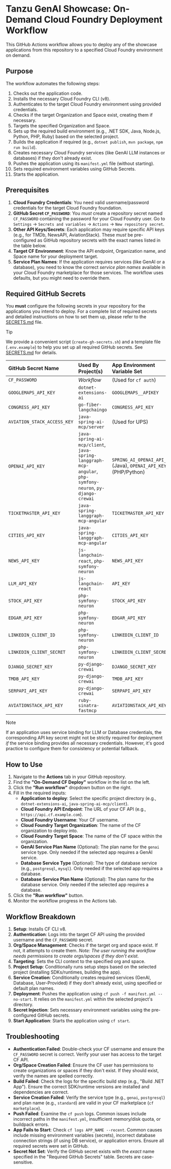# Tanzu GenAI Showcase: On-Demand Cloud Foundry Deployment Workflow

This GitHub Actions workflow allows you to deploy any of the showcase applications from this repository to a specified Cloud Foundry environment on demand.

## Purpose

The workflow automates the following steps:

1.  Checks out the application code.
2.  Installs the necessary Cloud Foundry CLI (v8).
3.  Authenticates to the target Cloud Foundry environment using provided credentials.
4.  Checks if the target Organization and Space exist, creating them if necessary.
5.  Targets the specified Organization and Space.
6.  Sets up the required build environment (e.g., .NET SDK, Java, Node.js, Python, PHP, Ruby) based on the selected project.
7.  Builds the application if required (e.g., `dotnet publish`, `mvn package`, `npm run build`).
8.  Creates necessary Cloud Foundry services (like GenAI LLM instances or databases) if they don't already exist.
9.  Pushes the application using its `manifest.yml` file (without starting).
10. Sets required environment variables using GitHub Secrets.
11. Starts the application.

## Prerequisites

1.  **Cloud Foundry Credentials**: You need valid username/password credentials for the target Cloud Foundry foundation.
2.  **GitHub Secret `CF_PASSWORD`**: You *must* create a repository secret named `CF_PASSWORD` containing the password for your Cloud Foundry user. Go to `Settings` -> `Secrets and variables` -> `Actions` -> `New repository secret`.
3.  **Other API Keys/Secrets**: Each application may require specific API keys (e.g., for TMDb, NewsAPI, AviationStack). These *must* be pre-configured as GitHub repository secrets with the exact names listed in the table below.
4.  **Target CF Environment**: Know the API endpoint, Organization name, and Space name for your deployment target.
5.  **Service Plan Names**: If the application requires services (like GenAI or a database), you need to know the correct *service plan names* available in your Cloud Foundry marketplace for those services. The workflow uses defaults, but you might need to override them.

## Required GitHub Secrets

You **must** configure the following secrets in your repository for the applications you intend to deploy. For a complete list of required secrets and detailed instructions on how to set them up, please refer to the [SECRETS.md](./SECRETS.md) file.

> [!TIP]
> We provide a convenient script (`create-gh-secrets.sh`) and a template file (`.env.example`) to help you set up all required GitHub secrets. See [SECRETS.md](./SECRETS.md) for details.

| GitHub Secret Name          | Used By Project(s)                      | App Environment Variable Set |
| :-------------------------- | :-------------------------------------- | :--------------------------- |
| `CF_PASSWORD`               | *Workflow*                              | (Used for `cf auth`)         |
| `GOOGLEMAPS_API_KEY`        | `dotnet-extensions-ai`                  | `GOOGLEMAPS__APIKEY`         |
| `CONGRESS_API_KEY`          | `go-fiber-langchaingo`                  | `CONGRESS_API_KEY`           |
| `AVIATION_STACK_ACCESS_KEY` | `java-spring-ai-mcp/server`             | (Used for UPS)               |
| `OPENAI_API_KEY`            | `java-spring-ai-mcp/client`, `java-spring-langgraph-mcp-angular`, `php-symfony-neuron`, `py-django-crewai` | `SPRING_AI_OPENAI_API_KEY` (Java), `OPENAI_API_KEY` (PHP/Python) |
| `TICKETMASTER_API_KEY`      | `java-spring-langgraph-mcp-angular`     | `TICKETMASTER_API_KEY`       |
| `CITIES_API_KEY`            | `java-spring-langgraph-mcp-angular`     | `CITIES_API_KEY`             |
| `NEWS_API_KEY`              | `js-langchain-react`, `php-symfony-neuron` | `NEWS_API_KEY`               |
| `LLM_API_KEY`               | `js-langchain-react`                    | `API_KEY`                    |
| `STOCK_API_KEY`             | `php-symfony-neuron`                    | `STOCK_API_KEY`              |
| `EDGAR_API_KEY`             | `php-symfony-neuron`                    | `EDGAR_API_KEY`              |
| `LINKEDIN_CLIENT_ID`        | `php-symfony-neuron`                    | `LINKEDIN_CLIENT_ID`         |
| `LINKEDIN_CLIENT_SECRET`    | `php-symfony-neuron`                    | `LINKEDIN_CLIENT_SECRET`     |
| `DJANGO_SECRET_KEY`         | `py-django-crewai`                      | `DJANGO_SECRET_KEY`          |
| `TMDB_API_KEY`              | `py-django-crewai`                      | `TMDB_API_KEY`               |
| `SERPAPI_API_KEY`           | `py-django-crewai`                      | `SERPAPI_API_KEY`            |
| `AVIATIONSTACK_API_KEY`     | `ruby-sinatra-fastmcp`                  | `AVIATIONSTACK_API_KEY`      |

> [!NOTE]
> If an application uses service binding for LLM or Database credentials, the corresponding API key secret might not be strictly required for deployment *if* the service binding provides all necessary credentials. However, it's good practice to configure them for consistency or potential fallback.

## How to Use

1.  Navigate to the **Actions** tab in your GitHub repository.
2.  Find the **"On-Demand CF Deploy"** workflow in the list on the left.
3.  Click the **"Run workflow"** dropdown button on the right.
4.  Fill in the required inputs:
    *   **Application to deploy**: Select the specific project directory (e.g., `dotnet-extensions-ai`, `java-spring-ai-mcp/client`).
    *   **Cloud Foundry API Endpoint**: The URL of your CF API (e.g., `https://api.cf.example.com`).
    *   **Cloud Foundry Username**: Your CF username.
    *   **Cloud Foundry Target Organization**: The name of the CF organization to deploy into.
    *   **Cloud Foundry Target Space**: The name of the CF space within the organization.
    *   **GenAI Service Plan Name** (Optional): The plan name for the `genai` service type. Only needed if the selected app requires a GenAI service.
    *   **Database Service Type** (Optional): The type of database service (e.g., `postgresql`, `mysql`). Only needed if the selected app requires a database.
    *   **Database Service Plan Name** (Optional): The plan name for the database service. Only needed if the selected app requires a database.
5.  Click the **"Run workflow"** button.
6.  Monitor the workflow progress in the Actions tab.

## Workflow Breakdown

1.  **Setup**: Installs CF CLI v8.
2.  **Authentication**: Logs into the target CF API using the provided username and the `CF_PASSWORD` secret.
3.  **Org/Space Management**: Checks if the target org and space exist. If not, it attempts to create them. *Note: The user running the workflow needs permissions to create orgs/spaces if they don't exist.*
4.  **Targeting**: Sets the CLI context to the specified org and space.
5.  **Project Setup**: Conditionally runs setup steps based on the selected project (installing SDKs/runtimes, building the app).
6.  **Service Creation**: Conditionally creates required services (GenAI, Database, User-Provided) if they don't already exist, using specified or default plan names.
7.  **Deployment**: Pushes the application using `cf push -f manifest.yml --no-start`. It relies on the `manifest.yml` within the selected project's directory.
8.  **Secret Injection**: Sets necessary environment variables using the pre-configured GitHub secrets.
9.  **Start Application**: Starts the application using `cf start`.

## Troubleshooting

*   **Authentication Failed**: Double-check your CF username and ensure the `CF_PASSWORD` secret is correct. Verify your user has access to the target CF API.
*   **Org/Space Creation Failed**: Ensure the CF user has permissions to create organizations or spaces if they don't exist. If they should exist, verify the names are spelled correctly.
*   **Build Failed**: Check the logs for the specific build step (e.g., "Build .NET App"). Ensure the correct SDK/runtime versions are installed and dependencies are correct.
*   **Service Creation Failed**: Verify the service type (e.g., `genai`, `postgresql`) and plan name (e.g., `standard`) are valid in your CF marketplace (`cf marketplace`).
*   **Push Failed**: Examine the `cf push` logs. Common issues include incorrect paths in the `manifest.yml`, insufficient memory/disk quota, or buildpack errors.
*   **App Fails to Start**: Check `cf logs APP_NAME --recent`. Common causes include missing environment variables (secrets), incorrect database connection strings (if using DB service), or application errors. Ensure all required secrets were set in GitHub.
*   **Secret Not Set**: Verify the GitHub secret exists with the *exact* name specified in the "Required GitHub Secrets" table. Secrets are case-sensitive.
